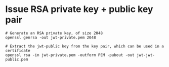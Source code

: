# Issue RSA private key + public key pair

```shell
# Generate an RSA private key, of size 2048
openssl genrsa -out jwt-private.pem 2048
```

```shell
# Extract the jwt-public key from the key pair, which can be used in a certificate
openssl rsa -in jwt-private.pem -outform PEM -pubout -out jwt-jwt-public.pem
```